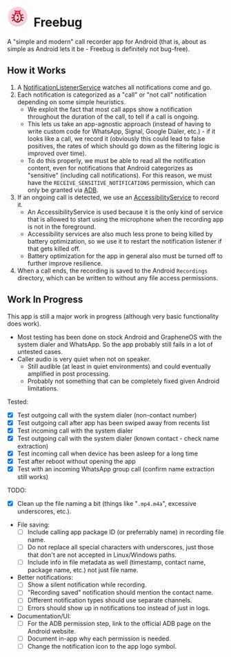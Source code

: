 # ![Freebug Icon](./app/src/main/res/mipmap-mdpi/ic_launcher_round.webp)&nbsp; Freebug

A "simple and modern" call recorder app for Android (that is, about as simple as Android lets it be - Freebug is definitely not bug-free).

## How it Works

1. A [NotificationListenerService](https://developer.android.com/reference/android/service/notification/NotificationListenerService) watches all notifications come and go.
2. Each notification is categorized as a "call" or "not call" notification depending on some simple heuristics.
   - We exploit the fact that most call apps show a notification throughout the duration of the call, to tell if a call is ongoing.
   - This lets us take an app-agnostic approach (instead of having to write custom code for WhatsApp, Signal, Google Dialer, etc.) - if it looks like a call, we record it (obviously this could lead to false positives, the rates of which should go down as the filtering logic is improved over time).
   - To do this properly, we must be able to read all the notification content, even for notifications that Android categorizes as "sensitive" (including call notifications). For this reason, we must have the `RECEIVE_SENSITIVE_NOTIFICATIONS` permission, which can only be granted via [ADB](https://developer.android.com/tools/adb).
3. If an ongoing call is detected, we use an [AccessibilityService](https://developer.android.com/reference/android/accessibilityservice/AccessibilityService) to record it.
   - An AccessibilityService is used because it is the only kind of service that is allowed to start using the microphone when the recording app is not in the foreground.
   - Accessibility services are also much less prone to being killed by battery optimization, so we use it to restart the notification listener if that gets killed off.
   - Battery optimization for the app in general also must be turned off to further improve resilience.
4. When a call ends, the recording is saved to the Android `Recordings` directory, which can be written to without any file access permissions.

## Work In Progress

This app is still a major work in progress (although very basic functionality does work).
- Most testing has been done on stock Android and GrapheneOS with the system dialer and WhatsApp. So the app probably still fails in a lot of untested cases.
- Caller audio is very quiet when not on speaker.
  - Still audible (at least in quiet environments) and could eventually amplified in post processing.
  - Probably not something that can be completely fixed given Android limitations.

Tested:
- [x] Test outgoing call with the system dialer (non-contact number)
- [x] Test outgoing call after app has been swiped away from recents list
- [x] Test incoming call with the system dialer
- [x] Test outgoing call with the system dialer (known contact - check name extraction)
- [x] Test incoming call when device has been asleep for a long time
- [x] Test after reboot without opening the app
- [x] Test with an incoming WhatsApp group call (confirm name extraction still works)

TODO:
- [x] Clean up the file naming a bit (things like "`.mp4.m4a`", excessive underscores, etc.).
- File saving:
  - [ ] Include calling app package ID (or preferrably name) in recording file name.
  - [ ] Do not replace all special characters with underscores, just those that don't are not accepted in Linux/Windows paths.
  - [ ] Include info in file metadata as well (timestamp, contact name, package name, etc.) not just file name.
- Better notifications:
  - [ ] Show a silent notification while recording.
  - [ ] "Recording saved" notification should mention the contact name.
  - [ ] Different notification types should use separate channels.
  - [ ] Errors should show up in notifications too instead of just in logs.
- Documentation/UI:
  - [ ] For the ADB permission step, link to the official ADB page on the Android website.
  - [ ] Document in-app why each permission is needed.
  - [ ] Change the notification icon to the app logo symbol.
